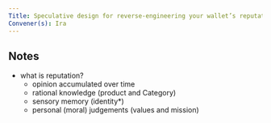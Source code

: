 ```yaml
---
Title: Speculative design for reverse-engineering your wallet’s reputation
Convener(s): Ira
---
```


## Notes

- what is reputation?
    - opinion accumulated over time
    - rational knowledge (product and Category)
    - sensory memory (identity*)
    - personal (moral) judgements (values and mission)
